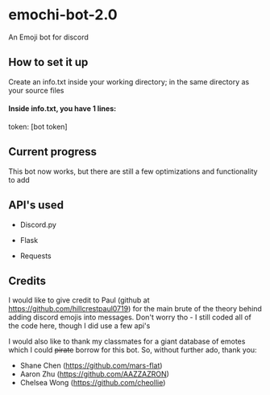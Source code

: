 # emochi-bot-2.0
An Emoji bot for discord

## How to set it up
Create an info.txt inside your working directory; in the same directory as your source files

#### Inside info.txt, you have 1 lines: 

token: [bot token]

## Current progress

This bot now works, but there are still a few optimizations and functionality to add

## API's used
- Discord.py

- Flask

- Requests

## Credits

I would like to give credit to Paul (github at https://github.com/hillcrestpaul0719) for the main brute of the theory behind adding discord emojis into messages. Don't worry tho - I still coded all of the code here, though I did use a few api's

I would also like to thank my classmates for a giant database of emotes which I could ~~pirate~~ borrow for this bot. So, without further ado, thank you: 
- Shane Chen (https://github.com/mars-flat)
- Aaron Zhu (https://github.com/AAZZAZRON)
- Chelsea Wong (https://github.com/cheollie)